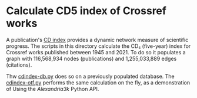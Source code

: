 # Calculate CD5 index of Crossref works

A publication's [CD index](https://doi.org/10.1287/mnsc.2015.2366)
provides a dynamic network measure of scientific progress.
The scripts in this directory calculate the CD₅ (five-year) index
for Crossref works published between 1945 and 2021.
To do so it populates a graph with 116,568,934 nodes (publications) and
1,255,033,889 edges (citations).

Thw [cdindex-db.py](./cdindex-db.py) does so on a previously populated
database.
The [cdindex-otf.py](./cdindex-otf.py) performs the same calculation
on the fly, as a demonstration of Using the _Alexandria3k_ Python API.
